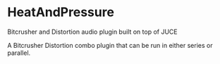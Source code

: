 # HeatAndPressure
Bitcrusher and Distortion audio plugin built on top of JUCE

A Bitcrusher Distortion combo plugin that can be run in either series or parallel.
